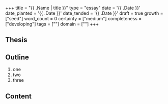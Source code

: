 +++
title = "{{ .Name | title }}"
type = "essay"
date = '{{ .Date }}'
date_planted = '{{ .Date }}'
date_tended = '{{ .Date }}'
draft = true
growth = ["seed"]
word_count = 0
certainty = ["medium"]
completeness = ["developing"]
tags = [""]
domain = [""]
+++

## Thesis

## Outline

1. one
2. two
3. three

## Content
